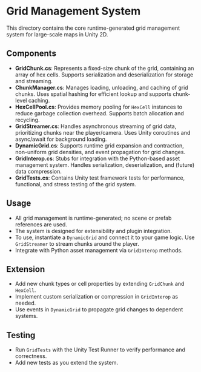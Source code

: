 # Grid Management System

This directory contains the core runtime-generated grid management system for large-scale maps in Unity 2D.

## Components

- **GridChunk.cs**: Represents a fixed-size chunk of the grid, containing an array of hex cells. Supports serialization and deserialization for storage and streaming.
- **ChunkManager.cs**: Manages loading, unloading, and caching of grid chunks. Uses spatial hashing for efficient lookup and supports chunk-level caching.
- **HexCellPool.cs**: Provides memory pooling for `HexCell` instances to reduce garbage collection overhead. Supports batch allocation and recycling.
- **GridStreamer.cs**: Handles asynchronous streaming of grid data, prioritizing chunks near the player/camera. Uses Unity coroutines and async/await for background loading.
- **DynamicGrid.cs**: Supports runtime grid expansion and contraction, non-uniform grid densities, and event propagation for grid changes.
- **GridInterop.cs**: Stubs for integration with the Python-based asset management system. Handles serialization, deserialization, and (future) data compression.
- **GridTests.cs**: Contains Unity test framework tests for performance, functional, and stress testing of the grid system.

## Usage

- All grid management is runtime-generated; no scene or prefab references are used.
- The system is designed for extensibility and plugin integration.
- To use, instantiate a `DynamicGrid` and connect it to your game logic. Use `GridStreamer` to stream chunks around the player.
- Integrate with Python asset management via `GridInterop` methods.

## Extension

- Add new chunk types or cell properties by extending `GridChunk` and `HexCell`.
- Implement custom serialization or compression in `GridInterop` as needed.
- Use events in `DynamicGrid` to propagate grid changes to dependent systems.

## Testing

- Run `GridTests` with the Unity Test Runner to verify performance and correctness.
- Add new tests as you extend the system. 